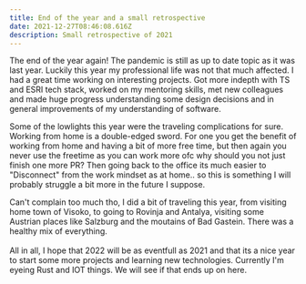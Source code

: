 ```yaml
---
title: End of the year and a small retrospective
date: 2021-12-27T08:46:08.616Z
description: Small retrospective of 2021
---
```

The end of the year again! The pandemic is still as up to date topic as it was last year. Luckily this year my professional life was not that much affected. I had a great time working on interesting projects. Got more indepth with TS and ESRI tech stack, worked on my mentoring skills, met new colleagues and made huge progress understanding some design decisions and in general improvements of my understanding of software. 

Some of the lowlights this year were the traveling complications for sure. Working from home is a double-edged sword. For one you get the benefit of working from home and having a bit of more free time, but then again you never use the freetime as you can work more ofc why should you not just finish one more PR? Then going back to the office its much easier to "Disconnect" from the work mindset as at home.. so this is something I will probably struggle a bit more in the future I suppose. 

Can't complain too much tho, I did a bit of traveling this year, from visiting home town of Visoko, to going to Rovinja and Antalya, visiting some Austrian places like Salzburg and the moutains of Bad Gastein. There was a healthy mix of everything. \
\
All in all, I hope that 2022 will be as eventfull as 2021 and that its a nice year to start some more projects and learning new technologies. Currently I'm eyeing Rust and IOT things. We will see if that ends up on here.